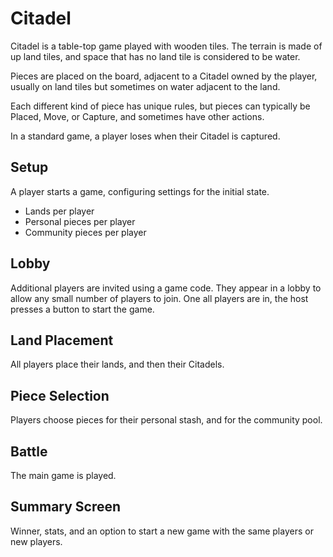 # Citadel

Citadel is a table-top game played with wooden tiles. The terrain is made of up land tiles, and space that has no land tile is considered to be water.

Pieces are placed on the board, adjacent to a Citadel owned by the player, usually on land tiles but sometimes on water adjacent to the land.

Each different kind of piece has unique rules, but pieces can typically be Placed, Move, or Capture, and sometimes have other actions.

In a standard game, a player loses when their Citadel is captured.

## Setup

A player starts a game, configuring settings for the initial state.
- Lands per player
- Personal pieces per player
- Community pieces per player

## Lobby

Additional players are invited using a game code. They appear in a lobby to allow any small number of players to join.
One all players are in, the host presses a button to start the game.

## Land Placement

All players place their lands, and then their Citadels.

## Piece Selection

Players choose pieces for their personal stash, and for the community pool.

## Battle

The main game is played.

## Summary Screen

Winner, stats, and an option to start a new game with the same players or new players.